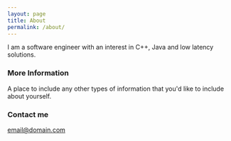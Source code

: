 ```yaml
---
layout: page
title: About
permalink: /about/
---
```


I am a software engineer with an interest in C++, Java and low latency solutions. 

### More Information

A place to include any other types of information that you'd like to include about yourself.

### Contact me

[email@domain.com](mailto:email@domain.com)
